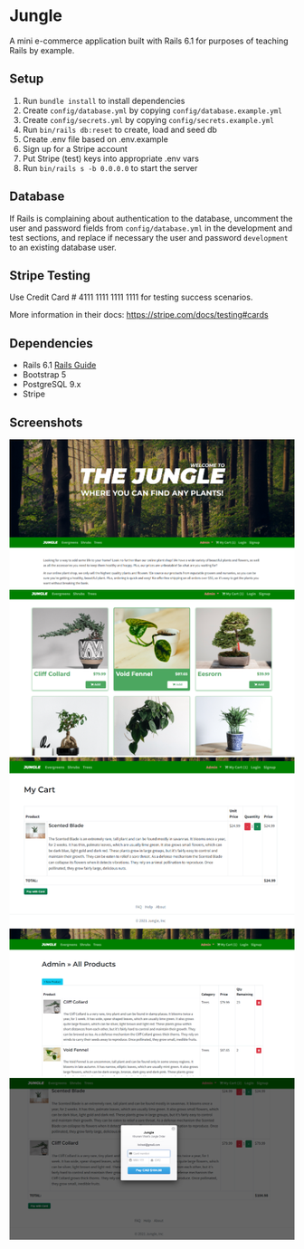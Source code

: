 # Jungle

A mini e-commerce application built with Rails 6.1 for purposes of teaching Rails by example.

## Setup

1. Run `bundle install` to install dependencies
2. Create `config/database.yml` by copying `config/database.example.yml`
3. Create `config/secrets.yml` by copying `config/secrets.example.yml`
4. Run `bin/rails db:reset` to create, load and seed db
5. Create .env file based on .env.example
6. Sign up for a Stripe account
7. Put Stripe (test) keys into appropriate .env vars
8. Run `bin/rails s -b 0.0.0.0` to start the server

## Database

If Rails is complaining about authentication to the database, uncomment the user and password fields from `config/database.yml` in the development and test sections, and replace if necessary the user and password `development` to an existing database user.

## Stripe Testing

Use Credit Card # 4111 1111 1111 1111 for testing success scenarios.

More information in their docs: <https://stripe.com/docs/testing#cards>

## Dependencies

- Rails 6.1 [Rails Guide](http://guides.rubyonrails.org/v6.1/)
- Bootstrap 5
- PostgreSQL 9.x
- Stripe

## Screenshots
![Screenshot-1](https://github.com/AD202310/Jungle/blob/master/Screenshot-1.png?raw=true)
![Screenshot-1](https://github.com/AD202310/Jungle/blob/master/Screenshot-2.png?raw=true)
![Screenshot-1](https://github.com/AD202310/Jungle/blob/master/Screenshot-3.png?raw=true)
![Screenshot-1](https://github.com/AD202310/Jungle/blob/master/Screenshot-4.png?raw=true)
![Screenshot-1](https://github.com/AD202310/Jungle/blob/master/Screenshot-5.png?raw=true)
